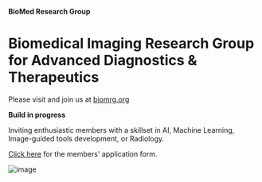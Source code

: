 
**BioMed Research Group**

# Biomedical Imaging Research Group for Advanced Diagnostics & Therapeutics

Please visit and join us at [biomrg.org](https://biomrg.org)

**Build in progress**

Inviting enthusiastic members with a skillset in AI, Machine Learning, Image-guided tools development, or Radiology.

[Click here](https://forms.gle/wRqXbnSSDVwbb4oZ9) for the members' application form. 

![image](https://github.com/user-attachments/assets/8fdf3ec5-88d5-4888-ac27-6183e1ecff57)
